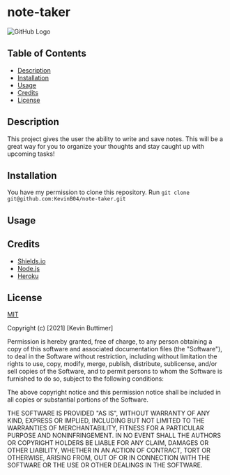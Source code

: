 # note-taker

![GitHub Logo](https://img.shields.io/badge/license-MIT-green)

 ## Table of Contents
   - [Description](#description)
   - [Installation](#installation)
   - [Usage](#usage)
   - [Credits](#credits)
   - [License](#license)

  ## Description
  This project gives the user the ability to write and save notes. This will be a great way for you to organize your thoughts and stay caught up with upcoming tasks!

  ## Installation
  You have my permission to clone this repository. Run `git clone git@github.com:KevinB04/note-taker.git`

  ## Usage
  
  
  
  ## Credits
  * [Shields.io](https://shields.io/)
  * [Node.js](https://nodejs.org/en/)
  * [Heroku](https://dashboard.heroku.com/apps)

  ## License
  [MIT](https://choosealicense.com/licenses/mit/)

Copyright (c) [2021] [Kevin Buttimer]

Permission is hereby granted, free of charge, to any person obtaining a copy
of this software and associated documentation files (the "Software"), to deal
in the Software without restriction, including without limitation the rights
to use, copy, modify, merge, publish, distribute, sublicense, and/or sell
copies of the Software, and to permit persons to whom the Software is
furnished to do so, subject to the following conditions:

The above copyright notice and this permission notice shall be included in all
copies or substantial portions of the Software.

THE SOFTWARE IS PROVIDED "AS IS", WITHOUT WARRANTY OF ANY KIND, EXPRESS OR
IMPLIED, INCLUDING BUT NOT LIMITED TO THE WARRANTIES OF MERCHANTABILITY,
FITNESS FOR A PARTICULAR PURPOSE AND NONINFRINGEMENT. IN NO EVENT SHALL THE
AUTHORS OR COPYRIGHT HOLDERS BE LIABLE FOR ANY CLAIM, DAMAGES OR OTHER
LIABILITY, WHETHER IN AN ACTION OF CONTRACT, TORT OR OTHERWISE, ARISING FROM,
OUT OF OR IN CONNECTION WITH THE SOFTWARE OR THE USE OR OTHER DEALINGS IN THE
SOFTWARE.